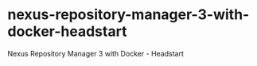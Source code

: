 # nexus-repository-manager-3-with-docker-headstart
Nexus Repository Manager 3 with Docker - Headstart
